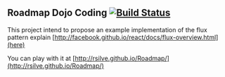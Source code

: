Roadmap Dojo Coding [![Build Status](https://travis-ci.org/rsilve/Roadmap.svg?branch=master)](https://travis-ci.org/rsilve/Roadmap)
--------------------



This project intend to propose an example implementation of the 
flux pattern explain [http://facebook.github.io/react/docs/flux-overview.html](here)

You can play with it at [http://rsilve.github.io/Roadmap/](http://rsilve.github.io/Roadmap/)
